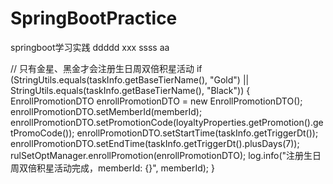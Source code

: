 # SpringBootPractice
springboot学习实践
ddddd
xxx
ssss
aa

// 只有金星、黑金才会注册生日周双倍积星活动
if (StringUtils.equals(taskInfo.getBaseTierName(), "Gold")
    || StringUtils.equals(taskInfo.getBaseTierName(), "Black")) {
    EnrollPromotionDTO enrollPromotionDTO = new EnrollPromotionDTO();
    enrollPromotionDTO.setMemberId(memberId);
    enrollPromotionDTO.setPromotionCode(loyaltyProperties.getPromotion().getPromoCode());
    enrollPromotionDTO.setStartTime(taskInfo.getTriggerDt());
    enrollPromotionDTO.setEndTime(taskInfo.getTriggerDt().plusDays(7));
    rulSetOptManager.enrollPromotion(enrollPromotionDTO);
    log.info("注册生日周双倍积星活动完成，memberId: {}", memberId);
}